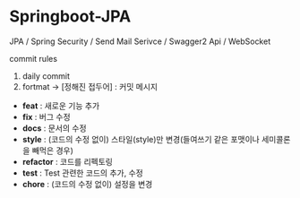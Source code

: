 # Springboot-JPA

JPA / Spring Security / Send Mail Serivce / Swagger2 Api / WebSocket

commit rules
1. daily commit 
2. fortmat -> [정해진 접두어] : 커밋 메시지
  - **feat** : 새로운 기능 추가
  - **fix** : 버그 수정
  - **docs** : 문서의 수정
  - **style** : (코드의 수정 없이) 스타일(style)만 변경(들여쓰기 같은 포맷이나 세미콜론을 빼먹은 경우)
  - **refactor** : 코드를 리펙토링
  - **test** : Test 관련한 코드의 추가, 수정
  - **chore** : (코드의 수정 없이) 설정을 변경 
